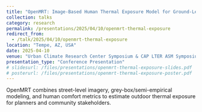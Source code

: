```yaml
---
title: "OpenMRT: Image-Based Human Thermal Exposure Model for Ground-Level Simulation"
collection: talks
category: research
permalink: /presentations/2025/04/10/openmrt-thermal-exposure
redirect_from:
  - /talk/2025/04/10/openmrt-thermal-exposure
location: "Tempe, AZ, USA"
date: 2025-04-10
venue: "Urban Climate Research Center Symposium & CAP LTER ASM Symposium"
presentation_type: "Conference Presentation"
# slidesurl: /files/presentations/openmrt-thermal-exposure-slides.pdf
# posterurl: /files/presentations/openmrt-thermal-exposure-poster.pdf
---
```

OpenMRT combines street-level imagery, grey-box/semi-empirical modeling, and human comfort metrics to estimate outdoor thermal exposure for planners and community stakeholders.
